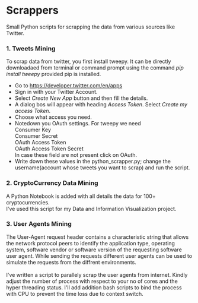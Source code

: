 # Scrappers
Small Python scripts for scrapping the data from various sources like Twitter.

### 1. Tweets Mining
To scrap data from twitter, you first install tweepy. It can be directly downloadaed from terminal or command prompt using the command 
                *pip install tweepy*
provided pip is installed.<br>

* Go to https://developer.twitter.com/en/apps
* Sign in with your Twitter Account.
* Select *Create New App* button and then fill the details.
* A dialog bos will appear with heading *Access Token*. Select *Create my access Token*.
* Choose what access you need.
* Notedown you OAuth settings. For tweepy we need<br/>
   Consumer Key  
   Consumer Secret  
   OAuth Access Token  
   OAuth Access Token Secret  
  In case these field are not present click on OAuth.
* Write down these values in the python_scrapper.py; change the username(account whose tweets you want to scrap) and run the script.

### 2. CryptoCurrency Data Mining
A Python Notebook is added with all details the data for 100+ cryptocurrencies.<br>
I've used this script for my Data and Information Visualization project.

### 3. User Agents Mining
The User-Agent request header contains a characteristic string that allows the network protocol peers to identify the application type, operating system, software vendor or software version of the requesting software user agent. While sending the requests different user agents can be used to simulate the requests from the diffrent environments.<br><br>
I've written a script to parallely scrap the user agents from internet. Kindly adjust the number of process with respect to your no of cores and the hyper threading status. I'll add addition bash scripts to bind the process with CPU to prevent the time loss due to context switch.
